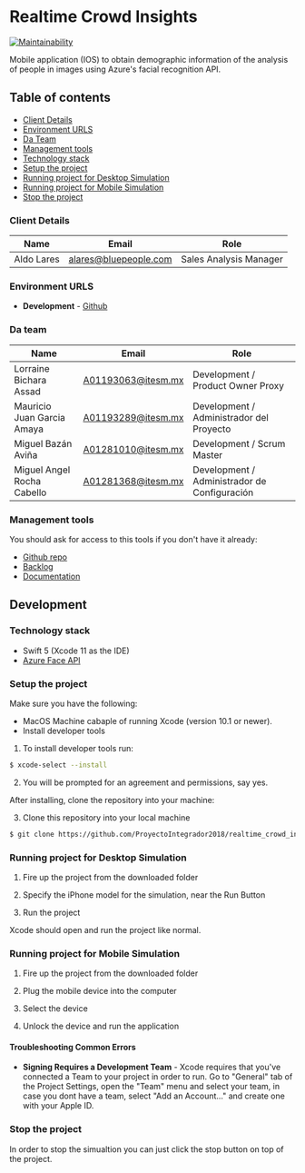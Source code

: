 # Realtime Crowd Insights

[![Maintainability](https://api.codeclimate.com/v1/badges/da71592131fb15bceb70/maintainability)](https://codeclimate.com/github/ProyectoIntegrador2018/realtime_crowd_insights/maintainability)

Mobile application (IOS) to obtain demographic information of the analysis of people in images using Azure's facial recognition API.

## Table of contents

* [Client Details](#client-details)
* [Environment URLS](#environment-urls)
* [Da Team](#da-team)
* [Management tools](#management-tools)
* [Technology stack](#technology-stack)
* [Setup the project](#setup-the-project)
* [Running project for Desktop Simulation](#running-project-for-desktop-simulation)
* [Running project for Mobile Simulation](#running-project-for-mobile-simulation)
* [Stop the project](#stop-the-project)

### Client Details

| Name               | Email             | Role |
| ------------------ | ----------------- | ---- |
| Aldo Lares | alares@bluepeople.com | Sales Analysis Manager  |


### Environment URLS

* **Development** - [Github](https://github.com/ProyectoIntegrador2018/realtime_crowd_insights)

### Da team

| Name           | Email             | Role        |
| -------------- | ----------------- | ----------- |
| Lorraine Bichara Assad | A01193063@itesm.mx | Development / Product Owner Proxy |
| Mauricio Juan Garcia Amaya | A01193289@itesm.mx | Development / Administrador del Proyecto |
| Miguel Bazán Aviña | A01281010@itesm.mx | Development / Scrum Master |
| Miguel Angel Rocha Cabello | A01281368@itesm.mx | Development / Administrador de Configuración |

### Management tools

You should ask for access to this tools if you don't have it already:

* [Github repo](https://github.com/ProyectoIntegrador2018/realtime_crowd_insights.git)
* [Backlog](https://github.com/ProyectoIntegrador2018/realtime_crowd_insights/issues)
* [Documentation](https://drive.google.com/drive/folders/1y1KpT7vFpG4_QRMRK7sWLa76lrSAd-c-)

## Development
### Technology stack
* Swift 5 (Xcode 11 as the IDE)
* [Azure Face API](https://azure.microsoft.com/en-us/services/cognitive-services/face/)

### Setup the project

Make sure you have the following:

* MacOS Machine cabaple of running Xcode (version 10.1 or newer).
* Install developer tools

1. To install developer tools run:

```bash
$ xcode-select --install
```
2. You will be prompted for an agreement and permissions, say yes.

After installing, clone the repository into your machine:

3. Clone this repository into your local machine

```bash
$ git clone https://github.com/ProyectoIntegrador2018/realtime_crowd_insights.git
```

### Running project for Desktop Simulation

1. Fire up the project from the downloaded folder

2. Specify the iPhone model for the simulation, near the Run Button

3. Run the project

Xcode should open and run the project like normal.

### Running project for Mobile Simulation

1. Fire up the project from the downloaded folder

2. Plug the mobile device into the computer

3. Select the device

4. Unlock the device and run the application

#### Troubleshooting Common Errors

* **Signing Requires a Development Team** - Xcode requires that you've connected a Team to your project in order to run. Go to "General" tab of the Project Settings, open the "Team" menu and select your team, in case you dont have a team, select "Add an Account..." and create one with your Apple ID.

### Stop the project

In order to stop the simualtion you can just click the stop button on top of the project. 
